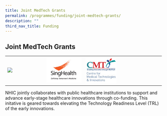 ```yaml
---
title: Joint MedTech Grants
permalink: /programmes/funding/joint-medtech-grants/
description: ""
third_nav_title: Funding
---
```

Joint MedTech Grants
--------------------

<table>
	<tbody>
		<tr>
			<td width="25%">
				<a href="/funding/joint-medtech-grants/nuhs/">
					<img src="/images/nuhslogo.jpg">
				</a>
			</td>
				<td width="25%">
				<a href="/funding/joint-medtech-grants/singhealth/">
					<img src="/images/Funding/singhealth%20icon.jpg">
				</a>
			</td>
				<td width="25%">
				<a href="/funding/joint-medtech-grants/nhg/">
					<img src="/images/Funding/cmti_nhg-logo1.jpg">
				</a>
			</td>
			<td>
			</td>
		</tr>
	</tbody>
</table>

NHIC jointly collaborates with public healthcare institutions to support and advance early-stage healthcare innovations through co-funding. This initative is geared towards elevating the Technology Readiness Level (TRL) of the early innovations.